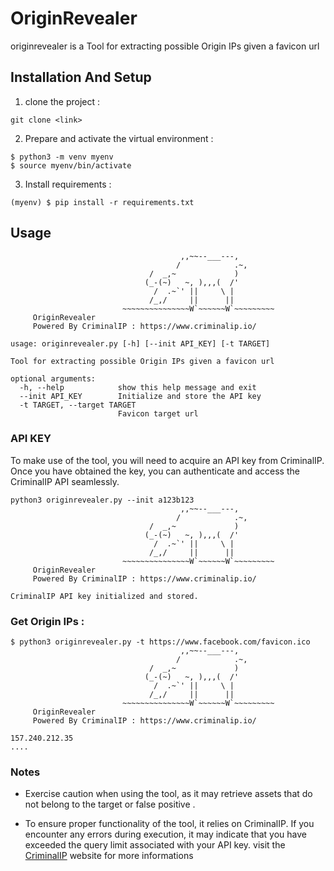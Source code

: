 # OriginRevealer

originrevealer is a Tool for extracting possible Origin IPs given a favicon url

## Installation And Setup

1. clone the project :
```
git clone <link>
```

2. Prepare and activate the virtual environment :
```
$ python3 -m venv myenv
$ source myenv/bin/activate
```

3. Install requirements :
```
(myenv) $ pip install -r requirements.txt
```

## Usage

```
                                      ,,~~--___---,
                                     /            .~,
                               /  _,~             )
                              (_-(~)   ~, ),,,(  /'
                                /  .~`' ||     \ |
                               /_,/     ||      ||
                         ~~~~~~~~~~~~~~~W`~~~~~~W`~~~~~~~~~
     OriginRevealer
     Powered By CriminalIP : https://www.criminalip.io/

usage: originrevealer.py [-h] [--init API_KEY] [-t TARGET]

Tool for extracting possible Origin IPs given a favicon url

optional arguments:
  -h, --help            show this help message and exit
  --init API_KEY        Initialize and store the API key
  -t TARGET, --target TARGET
                        Favicon target url
```

### API KEY
To make use of the tool, you will need to acquire an API key from CriminalIP. Once you have obtained the key, you can authenticate and access the CriminalIP API seamlessly.

```
python3 originrevealer.py --init a123b123
                                      ,,~~--___---,
                                     /            .~,
                               /  _,~             )
                              (_-(~)   ~, ),,,(  /'
                                /  .~`' ||     \ |
                               /_,/     ||      ||
                         ~~~~~~~~~~~~~~~W`~~~~~~W`~~~~~~~~~
     OriginRevealer
     Powered By CriminalIP : https://www.criminalip.io/

CriminalIP API key initialized and stored.
```
### Get Origin IPs :
```
$ python3 originrevealer.py -t https://www.facebook.com/favicon.ico
                                      ,,~~--___---,
                                     /            .~,
                               /  _,~             )
                              (_-(~)   ~, ),,,(  /'
                                /  .~`' ||     \ |
                               /_,/     ||      ||
                         ~~~~~~~~~~~~~~~W`~~~~~~W`~~~~~~~~~
     OriginRevealer
     Powered By CriminalIP : https://www.criminalip.io/

157.240.212.35
....
```



### Notes

- Exercise caution when using the tool, as it may retrieve assets that do not belong to the target or false positive .

- To ensure proper functionality of the tool, it relies on CriminalIP. If you encounter any errors during execution, it may indicate that you have exceeded the query limit associated with your API key. visit the [CriminalIP](https://www.criminalip.io/en/pricing) website for more informations
